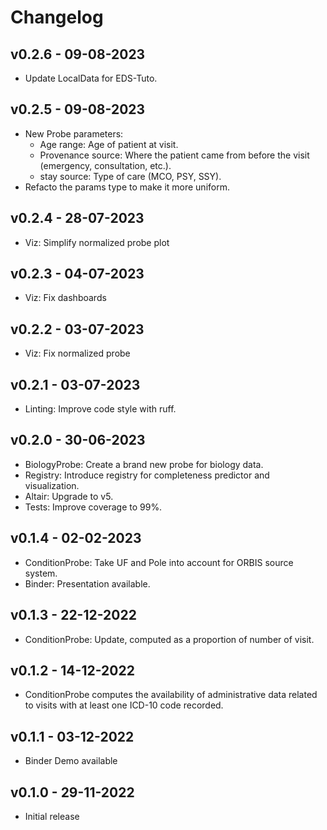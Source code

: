 # Changelog
## v0.2.6 - 09-08-2023

- Update LocalData for EDS-Tuto.
## v0.2.5 - 09-08-2023

- New Probe parameters:
  - Age range: Age of patient at visit.
  - Provenance source: Where the patient came from before the visit (emergency, consultation, etc.).
  - stay source: Type of care (MCO, PSY, SSY).
- Refacto the params type to make it more uniform.
## v0.2.4 - 28-07-2023

- Viz: Simplify normalized probe plot
## v0.2.3 - 04-07-2023

- Viz: Fix dashboards
## v0.2.2 - 03-07-2023

- Viz: Fix normalized probe
## v0.2.1 - 03-07-2023

- Linting: Improve code style with ruff.
## v0.2.0 - 30-06-2023

- BiologyProbe: Create a brand new probe for biology data.
- Registry: Introduce registry for completeness predictor and visualization.
- Altair: Upgrade to v5.
- Tests: Improve coverage to 99%.
## v0.1.4 - 02-02-2023

- ConditionProbe: Take UF and Pole into account for ORBIS source system.
- Binder: Presentation available.
## v0.1.3 - 22-12-2022

- ConditionProbe: Update, computed as a proportion of number of visit.
## v0.1.2 - 14-12-2022

- ConditionProbe computes the availability of administrative data related to visits with at least one ICD-10 code recorded.
## v0.1.1 - 03-12-2022

- Binder Demo available
## v0.1.0 - 29-11-2022

- Initial release
